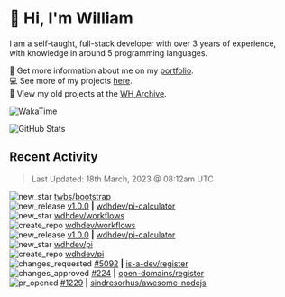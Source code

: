 # 👋 Hi, I'm William
I am a self-taught, full-stack developer with over 3 years of experience, with knowledge in around 5 programming languages.

🧑 Get more information about me on my [portfolio](https://wdh.gg/dev).
<br>
💻 See more of my projects [here](https://github.com/wdhdev).
<br>
📁 View my old projects at the [WH Archive](https://wharchive.org).

![WakaTime](https://wakatime.com/badge/user/817e29c1-e1ac-4adc-936b-37bfa447c165.svg?style=for-the-badge)

![GitHub Stats](https://github-readme-stats.vercel.app/api?username=williamdavidharrison&theme=algolia&show_icons=true&border_radius=8&count_private=true&include_all_commits=true)

## Recent Activity
<!--RECENT_ACTIVITY:last_update-->
> Last Updated: 18th March, 2023 @ 08:12am UTC
<!--RECENT_ACTIVITY:last_update_end-->

<!--RECENT_ACTIVITY:start-->
![new_star](https://cdn.jsdelivr.net/gh/Readme-Workflows/Readme-Icons@main/icons/octicons/StarredRepositoryYellow.svg) [twbs/bootstrap](https://github.com/twbs/bootstrap)<br>
![new_release](https://cdn.jsdelivr.net/gh/Readme-Workflows/Readme-Icons@main/icons/octicons/Release.svg) [v1.0.0](https://github.com/wdhdev/pi-calculator/releases/tag/v1.0.0) **|** [wdhdev/pi-calculator](https://github.com/wdhdev/pi-calculator)<br>
![new_star](https://cdn.jsdelivr.net/gh/Readme-Workflows/Readme-Icons@main/icons/octicons/StarredRepositoryYellow.svg) [wdhdev/workflows](https://github.com/wdhdev/workflows)<br>
![create_repo](https://cdn.jsdelivr.net/gh/Readme-Workflows/Readme-Icons@main/icons/octicons/Repository.svg) [wdhdev/workflows](https://github.com/wdhdev/workflows)<br>
![new_release](https://cdn.jsdelivr.net/gh/Readme-Workflows/Readme-Icons@main/icons/octicons/Release.svg) [v1.0.0](https://github.com/wdhdev/pi-calculator/releases/tag/v1.0.0) **|** [wdhdev/pi-calculator](https://github.com/wdhdev/pi-calculator)<br>
![new_star](https://cdn.jsdelivr.net/gh/Readme-Workflows/Readme-Icons@main/icons/octicons/StarredRepositoryYellow.svg) [wdhdev/pi](https://github.com/wdhdev/pi)<br>
![create_repo](https://cdn.jsdelivr.net/gh/Readme-Workflows/Readme-Icons@main/icons/octicons/Repository.svg) [wdhdev/pi](https://github.com/wdhdev/pi)<br>
![changes_requested](https://cdn.jsdelivr.net/gh/Readme-Workflows/Readme-Icons@main/icons/octicons/RequestedChanges.svg) [#5092](https://github.com/is-a-dev/register/pull/5092#pullrequestreview-1346848887) **|** [is-a-dev/register](https://github.com/is-a-dev/register)<br>
![changes_approved](https://cdn.jsdelivr.net/gh/Readme-Workflows/Readme-Icons@main/icons/octicons/ApprovedChanges.svg) [#224](https://github.com/open-domains/register/pull/224#pullrequestreview-1346812324) **|** [open-domains/register](https://github.com/open-domains/register)<br>
![pr_opened](https://cdn.jsdelivr.net/gh/Readme-Workflows/Readme-Icons@main/icons/octicons/PullRequestOpened.svg) [#1229](https://github.com/sindresorhus/awesome-nodejs/pull/1229) **|** [sindresorhus/awesome-nodejs](https://github.com/sindresorhus/awesome-nodejs)<br>
<!--RECENT_ACTIVITY:end-->
